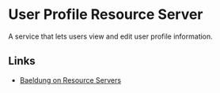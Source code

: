 # User Profile Resource Server

A service that lets users view and edit user profile information.

## Links

- [Baeldung on Resource Servers](https://www.baeldung.com/spring-security-oauth-resource-server)